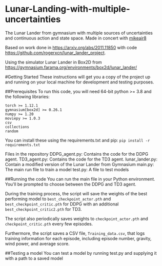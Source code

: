 # Lunar-Landing-with-multiple-uncertainties
The Lunar Lander from gymnasium with multiple sources of uncertainties and continuous action and state space. Made in concert with [mikeair8](https://github.com/mikeair8)

Based on work done in https://arxiv.org/abs/2011.11850 with code https://github.com/rogerxcn/lunar_lander_project.

Using the simulator Lunar Lander in Box2D from https://gymnasium.farama.org/environments/box2d/lunar_lander/


#Getting Started
These instructions will get you a copy of the project up and running on your local machine for development and testing purposes.

##Prerequisites
To run this code, you will need 64-bit python >= 3.8 and the following libraries:

```
torch >= 1.12.1
gymnasium[box2d] >= 0.26.1
numpy >= 1.20
moviepy >= 1.0.3
csv
collections
random
```

You can install these using the requirements.txt and pip:
`pip install -r requirements.txt`


Files in the repository
DDPG_agent.py: Contains the code for the DDPG agent.
TD3_agent.py: Contains the code for the TD3 agent.
lunar_lander.py: Contain a modified version of the Lunar Lander from Gymnasium
main.py: The main run file to train a model
test.py: A file to test models

##Running the code
You can run the main file in your Python environment. You'll be prompted to choose between the DDPG and TD3 agent.

During the training process, the script will save the weights of the best performing model to `best_checkpoint_actor.pth` and `best_checkpoint_critic.pth` for DDPG with an additional `best_checkpoint_critic2.pth` for TD3.

The script also periodically saves weights to `checkpoint_actor.pth` and `checkpoint_critic.pth` every few episodes.

Furthermore, the script saves a CSV file, `Training_data.csv`, that logs training information for each episode, including episode number, gravity, wind power, and average score.

##Testing a model
You can test a model by running test.py and supplying it with a path to a saved model
